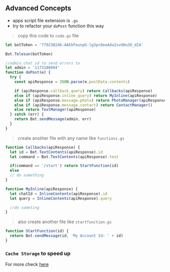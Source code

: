 ## Advanced Concepts

- apps script file extension is `.gs`
- try to refactor your `doPost` function this way

> copy this code to `code.gs` file

```js
let botToken = '779238246:AAEkFeunpG-lg3pc8eoAda2svGHu3O_dIA'

Bot.Telesun(botToken)

//admin chat id to send errors to
let admin = '1173180004'
function doPost(e) {
  try {
    const apiResponse = JSON.parse(e.postData.contents)

    if (apiResponse.callback_query) return Callbacks(apiResponse)
    else if (apiResponse.inline_query) return MyInline(apiResponse)
    else if (apiResponse.message.photo) return PhotoManager(apiResponse)
    else if (apiResponse.message.contact) return ContactManager()
    else return TextManager(apiResponse)
  } catch (err) {
    return Bot.sendMessage(admin, err)
  }
}
```

> create another file with any name like `functions.gs`

```js
function Callbacks(apiResponse) {
  let id = Bot.TextContents(apiResponse).id
  let command = Bot.TextContents(apiResponse).text

  if(command == '/start') return StartFunction(id)
  else
  // do something
}

function MyInline(apiResponse) {
  let chatId = InlineContents(apiResponse).id
  let query = InlineContents(apiResponse).query

  //do someting
}
```

> also create another file like `startfunction.gs`

```js
function StartFunction(id) {
  return Bot.sendMessage(id, 'My Account Id: ' + id)
}
```

### `Cache Storage` to speed up

For more check [here](https://developers.google.com/apps-script/reference/cache/cache)

